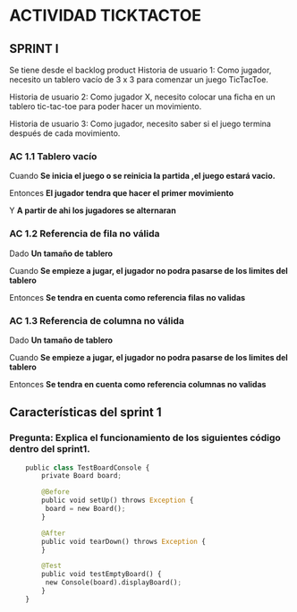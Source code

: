 # ACTIVIDAD TICKTACTOE
## SPRINT I

Se tiene desde el backlog product
Historia de usuario 1: Como jugador, necesito un tablero vacío de 3 x 3 para comenzar un juego TicTacToe.

Historia de usuario 2: Como jugador X, necesito colocar una ficha en un tablero tic-tac-toe para poder hacer un 
movimiento.

Historia de usuario 3: Como jugador, necesito saber si el juego termina después de cada movimiento.

### AC 1.1 Tablero vacío 

Cuando **Se inicia el juego o se reinicia la partida ,el juego estará vacio.**

Entonces **El jugador tendra que hacer el primer movimiento**

Y **A partir de ahi los jugadores se alternaran**

### AC 1.2 Referencia de fila no válida

Dado **Un tamaño de tablero**

Cuando **Se empieze a jugar, el jugador no podra pasarse de los limites del tablero**

Entonces **Se tendra en cuenta como referencia filas no validas**

### AC 1.3 Referencia de columna no válida

Dado **Un tamaño de tablero**

Cuando **Se empieze a jugar, el jugador no podra pasarse de los limites del tablero**

Entonces **Se tendra en cuenta como referencia columnas no validas**
    
    
## Características del sprint 1
### Pregunta: Explica el funcionamiento de los siguientes código dentro del sprint1.

```python
    public class TestBoardConsole {
        private Board board;

        @Before
        public void setUp() throws Exception {
         board = new Board();
        }

        @After
        public void tearDown() throws Exception {
        }

        @Test
        public void testEmptyBoard() {
         new Console(board).displayBoard();
        }
    }
```
